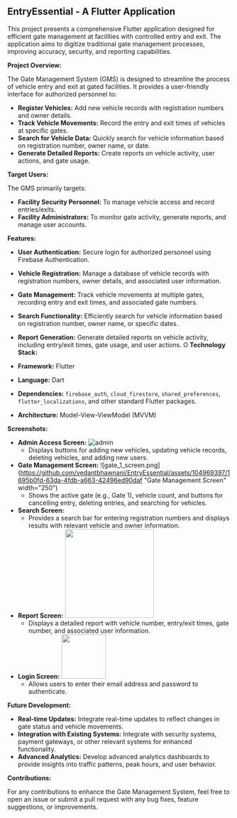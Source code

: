 ## EntryEssential - A Flutter Application

This project presents a comprehensive Flutter application designed for efficient gate management at facilities with controlled entry and exit. The application aims to digitize traditional gate management processes, improving accuracy, security, and reporting capabilities.

**Project Overview:**

The Gate Management System (GMS) is designed to streamline the process of vehicle entry and exit at gated facilities. It provides a user-friendly interface for authorized personnel to:

* **Register Vehicles:** Add new vehicle records with registration numbers and owner details.
* **Track Vehicle Movements:**  Record the entry and exit times of vehicles at specific gates.
* **Search for Vehicle Data:** Quickly search for vehicle information based on registration number, owner name, or date.
* **Generate Detailed Reports:** Create reports on vehicle activity, user actions, and gate usage.

**Target Users:**

The GMS primarily targets:

* **Facility Security Personnel:** To manage vehicle access and record entries/exits.
* **Facility Administrators:** To monitor gate activity, generate reports, and manage user accounts.

**Features:**

* **User Authentication:** Secure login for authorized personnel using Firebase Authentication.
* **Vehicle Registration:**  Manage a database of vehicle records with registration numbers, owner details, and associated user information.
* **Gate Management:** Track vehicle movements at multiple gates, recording entry and exit times, and associated gate numbers.
* **Search Functionality:**  Efficiently search for vehicle information based on registration number, owner name, or specific dates.
* **Report Generation:** Generate detailed reports on vehicle activity, including entry/exit times, gate usage, and user actions.
O
**Technology Stack:**

* **Framework:** Flutter
* **Language:** Dart
* **Dependencies:** `firebase_auth`, `cloud_firestore`, `shared_preferences`, `flutter_localizations`, and other standard Flutter packages.
* **Architecture:** Model-View-ViewModel (MVVM)

**Screenshots:**

* **Admin Access Screen:** ![admin](https://github.com/vedantbhawnani/EntryEssential/assets/104969397/8bcc5d3f-4231-4d15-91fc-d7046ac4b759)
    * Displays buttons for adding new vehicles, updating vehicle records, deleting vehicles, and adding new users.
* **Gate Management Screen:** ![gate_1_screen.png](https://github.com/vedantbhawnani/EntryEssential/assets/104969397/1695b0fd-63da-4fdb-a663-42496ed90daf "Gate Management Screen" width="250")
    * Shows the active gate (e.g., Gate 1), vehicle count, and buttons for cancelling entry, deleting entries, and searching for vehicles.
* **Search Screen:** 
    * Provides a search bar for entering registration numbers and displays results with relevant vehicle and owner information. 
* **Report Screen:** <img src = "https://github.com/vedantbhawnani/EntryEssential/assets/104969397/1695b0fd-63da-4fdb-a663-42496ed90daf" width="200">  
    * Displays a detailed report with vehicle number, entry/exit times, gate number, and associated user information.
* **Login Screen:** <img src="https://github.com/vedantbhawnani/EntryEssential/assets/104969397/eb03bf47-1af4-4aa4-8d96-bc112958d0c4" width="100">
    * Allows users to enter their email address and password to authenticate.

**Future Development:**

* **Real-time Updates:** Integrate real-time updates to reflect changes in gate status and vehicle movements.
* **Integration with Existing Systems:**  Integrate with security systems, payment gateways, or other relevant systems for enhanced functionality.
* **Advanced Analytics:**  Develop advanced analytics dashboards to provide insights into traffic patterns, peak hours, and user behavior.

**Contributions:**

For any contributions to enhance the Gate Management System, feel free to open an issue or submit a pull request with any bug fixes, feature suggestions, or improvements.

